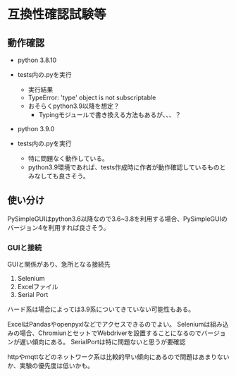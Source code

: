 # 互換性確認試験等

## 動作確認
- python 3.8.10
- tests内の.pyを実行
  - 実行結果
  - TypeError: 'type' object is not subscriptable
  - おそらくpython3.9以降を想定？
    - Typingモジュールで書き換える方法もあるが、、、？

- python 3.9.0
- tests内の.pyを実行
  - 特に問題なく動作している。
  - python3.9環境であれば、tests作成時に作者が動作確認しているものとみなしても良さそう。

## 使い分け
PySimpleGUIはpython3.6以降なので3.6~3.8を利用する場合、PySimpleGUIのバージョン4を利用すれば良さそう。

### GUIと接続
GUIと関係があり、急所となる接続先
1. Selenium
2. Excelファイル
3. Serial Port

ハード系は場合によっては3.9系についてきていない可能性もある。

ExcelはPandasやopenpyxlなどでアクセスできるのでよい。
Seleniumは組み込みの場合、ChromiunとセットでWebdriverを設置することになるのでバージョンが遅い傾向にある。
SerialPortは特に問題ないと思うが要確認

httpやmqttなどのネットワーク系は比較的早い傾向にあるので問題はあまりないか、実験の優先度は低いかも。

